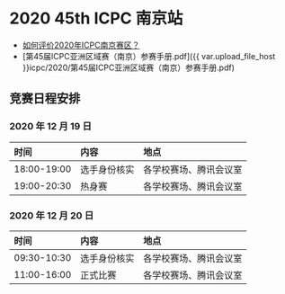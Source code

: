 # 2020 45th ICPC 南京站

- [如何评价2020年ICPC南京赛区？](https://www.zhihu.com/question/434669683)
- [第45届ICPC亚洲区域赛（南京）参赛手册.pdf]({{ var.upload_file_host }}icpc/2020/第45届ICPC亚洲区域赛（南京）参赛手册.pdf)

## 竞赛日程安排

### 2020 年 12 月 19 日

| 时间 | 内容 | 地点 |
| :--- | :--- | :--- |
| 18:00-19:00 | 选手身份核实 | 各学校赛场、腾讯会议室 |
| 19:00-20:30 | 热身赛 | 各学校赛场、腾讯会议室 | 

### 2020 年 12 月 20 日

| 时间 | 内容 | 地点 |
| :--- | :--- | :--- |
| 09:30-10:30 | 选手身份核实 | 各学校赛场、腾讯会议室 |
| 11:00-16:00 | 正式比赛 | 各学校赛场、腾讯会议室 | 